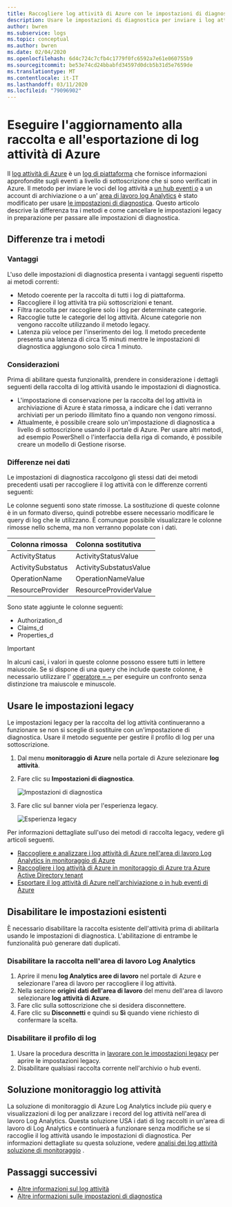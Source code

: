```yaml
---
title: Raccogliere log attività di Azure con le impostazioni di diagnostica-monitoraggio di Azure | Microsoft Docs
description: Usare le impostazioni di diagnostica per inviare i log attività di Azure ai log di monitoraggio di Azure, archiviazione di Azure o hub eventi di Azure.
author: bwren
ms.subservice: logs
ms.topic: conceptual
ms.author: bwren
ms.date: 02/04/2020
ms.openlocfilehash: 6d4c724c7cfb4c1779f0fc6592a7e61e060755b9
ms.sourcegitcommit: be53e74cd24bbabfd34597d0dcb5b31d5e7659de
ms.translationtype: MT
ms.contentlocale: it-IT
ms.lasthandoff: 03/11/2020
ms.locfileid: "79096902"
---
```

# <a name="update-to-azure-activity-log-collection-and-export"></a>Eseguire l'aggiornamento alla raccolta e all'esportazione di log attività di Azure
Il [log attività di Azure](platform-logs-overview.md) è un [log di piattaforma](platform-logs-overview.md) che fornisce informazioni approfondite sugli eventi a livello di sottoscrizione che si sono verificati in Azure. Il metodo per inviare le voci del log attività a [un hub eventi o](activity-log-export.md) a un account di archiviazione o a un' [area di lavoro log Analytics](activity-log-collect.md) è stato modificato per usare [le impostazioni di diagnostica](diagnostic-settings.md). Questo articolo descrive la differenza tra i metodi e come cancellare le impostazioni legacy in preparazione per passare alle impostazioni di diagnostica.


## <a name="differences-between-methods"></a>Differenze tra i metodi

### <a name="advantages"></a>Vantaggi
L'uso delle impostazioni di diagnostica presenta i vantaggi seguenti rispetto ai metodi correnti:

- Metodo coerente per la raccolta di tutti i log di piattaforma.
- Raccogliere il log attività tra più sottoscrizioni e tenant.
- Filtra raccolta per raccogliere solo i log per determinate categorie.
- Raccoglie tutte le categorie del log attività. Alcune categorie non vengono raccolte utilizzando il metodo legacy.
- Latenza più veloce per l'inserimento dei log. Il metodo precedente presenta una latenza di circa 15 minuti mentre le impostazioni di diagnostica aggiungono solo circa 1 minuto.

### <a name="considerations"></a>Considerazioni
Prima di abilitare questa funzionalità, prendere in considerazione i dettagli seguenti della raccolta di log attività usando le impostazioni di diagnostica.

- L'impostazione di conservazione per la raccolta del log attività in archiviazione di Azure è stata rimossa, a indicare che i dati verranno archiviati per un periodo illimitato fino a quando non vengono rimossi.
- Attualmente, è possibile creare solo un'impostazione di diagnostica a livello di sottoscrizione usando il portale di Azure. Per usare altri metodi, ad esempio PowerShell o l'interfaccia della riga di comando, è possibile creare un modello di Gestione risorse.


### <a name="differences-in-data"></a>Differenze nei dati
Le impostazioni di diagnostica raccolgono gli stessi dati dei metodi precedenti usati per raccogliere il log attività con le differenze correnti seguenti:

Le colonne seguenti sono state rimosse. La sostituzione di queste colonne è in un formato diverso, quindi potrebbe essere necessario modificare le query di log che le utilizzano. È comunque possibile visualizzare le colonne rimosse nello schema, ma non verranno popolate con i dati.

| Colonna rimossa | Colonna sostitutiva |
|:---|:---|
| ActivityStatus    | ActivityStatusValue    |
| ActivitySubstatus | ActivitySubstatusValue |
| OperationName     | OperationNameValue     |
| ResourceProvider  | ResourceProviderValue  |

Sono state aggiunte le colonne seguenti:

- Authorization_d
- Claims_d
- Properties_d

> [!IMPORTANT]
> In alcuni casi, i valori in queste colonne possono essere tutti in lettere maiuscole. Se si dispone di una query che include queste colonne, è necessario utilizzare l' [operatore = ~](https://docs.microsoft.com/azure/kusto/query/datatypes-string-operators) per eseguire un confronto senza distinzione tra maiuscole e minuscole.

## <a name="work-with-legacy-settings"></a>Usare le impostazioni legacy
Le impostazioni legacy per la raccolta del log attività continueranno a funzionare se non si sceglie di sostituire con un'impostazione di diagnostica. Usare il metodo seguente per gestire il profilo di log per una sottoscrizione.

1. Dal menu **monitoraggio di Azure** nella portale di Azure selezionare **log attività**.
3. Fare clic su **Impostazioni di diagnostica**.

   ![Impostazioni di diagnostica](media/diagnostic-settings-subscription/diagnostic-settings.png)

4. Fare clic sul banner viola per l'esperienza legacy.

    ![Esperienza legacy](media/diagnostic-settings-subscription/legacy-experience.png)


Per informazioni dettagliate sull'uso dei metodi di raccolta legacy, vedere gli articoli seguenti.

- [Raccogliere e analizzare i log attività di Azure nell'area di lavoro Log Analytics in monitoraggio di Azure](activity-log-collect.md)
- [Raccogliere i log attività di Azure in monitoraggio di Azure tra Azure Active Directory tenant](activity-log-collect-tenants.md)
- [Esportare il log attività di Azure nell'archiviazione o in hub eventi di Azure](activity-log-export.md)

## <a name="disable-existing-settings"></a>Disabilitare le impostazioni esistenti
È necessario disabilitare la raccolta esistente dell'attività prima di abilitarla usando le impostazioni di diagnostica. L'abilitazione di entrambe le funzionalità può generare dati duplicati.

### <a name="disable-collection-into-log-analytics-workspace"></a>Disabilitare la raccolta nell'area di lavoro Log Analytics

1. Aprire il menu **log Analytics aree di lavoro** nel portale di Azure e selezionare l'area di lavoro per raccogliere il log attività.
2. Nella sezione **origini dati dell'area di lavoro** del menu dell'area di lavoro selezionare **log attività di Azure**.
3. Fare clic sulla sottoscrizione che si desidera disconnettere.
4. Fare clic su **Disconnetti** e quindi su **Sì** quando viene richiesto di confermare la scelta.

### <a name="disable-log-profile"></a>Disabilitare il profilo di log

1. Usare la procedura descritta in [lavorare con le impostazioni legacy](#work-with-legacy-settings) per aprire le impostazioni legacy.
2. Disabilitare qualsiasi raccolta corrente nell'archivio o hub eventi.



## <a name="activity-log-monitoring-solution"></a>Soluzione monitoraggio log attività
La soluzione di monitoraggio di Azure Log Analytics include più query e visualizzazioni di log per analizzare i record del log attività nell'area di lavoro Log Analytics. Questa soluzione USA i dati di log raccolti in un'area di lavoro di Log Analytics e continuerà a funzionare senza modifiche se si raccoglie il log attività usando le impostazioni di diagnostica. Per informazioni dettagliate su questa soluzione, vedere [analisi dei log attività soluzione di monitoraggio](activity-log-collect.md#activity-logs-analytics-monitoring-solution) .

## <a name="next-steps"></a>Passaggi successivi

* [Altre informazioni sul log attività](../../azure-resource-manager/management/view-activity-logs.md)
* [Altre informazioni sulle impostazioni di diagnostica](diagnostic-settings.md)
